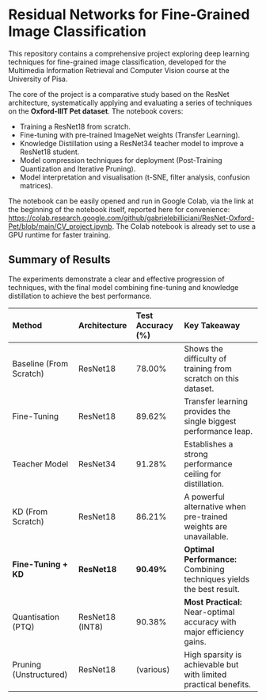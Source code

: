 # Residual Networks for Fine-Grained Image Classification

This repository contains a comprehensive project exploring deep learning techniques for fine-grained image classification, developed for the Multimedia Information Retrieval and Computer Vision course at the University of Pisa.

The core of the project is a comparative study based on the ResNet architecture, systematically applying and evaluating a series of techniques on the **Oxford-IIIT Pet dataset**. The notebook covers:

*   Training a ResNet18 from scratch.
*   Fine-tuning with pre-trained ImageNet weights (Transfer Learning).
*   Knowledge Distillation using a ResNet34 teacher model to improve a ResNet18 student.
*   Model compression techniques for deployment (Post-Training Quantization and Iterative Pruning).
*   Model interpretation and visualisation (t-SNE, filter analysis, confusion matrices).

The notebook can be easily opened and run in Google Colab, via the link at the beginning of the notebook itself, reported here for convenience: https://colab.research.google.com/github/gabrielebilliciani/ResNet-Oxford-Pet/blob/main/CV_project.ipynb. The Colab notebook is already set to use a GPU runtime for faster training.

## Summary of Results

The experiments demonstrate a clear and effective progression of techniques, with the final model combining fine-tuning and knowledge distillation to achieve the best performance.

| Method                    | Architecture    | Test Accuracy (%) | Key Takeaway                                                    |
| :------------------------ | :-------------- | :---------------- | :-------------------------------------------------------------- |
| Baseline (From Scratch)   | ResNet18        | 78.00%            | Shows the difficulty of training from scratch on this dataset.  |
| Fine-Tuning               | ResNet18        | 89.62%            | Transfer learning provides the single biggest performance leap. |
| Teacher Model             | ResNet34        | 91.28%            | Establishes a strong performance ceiling for distillation.      |
| KD (From Scratch)         | ResNet18        | 86.21%            | A powerful alternative when pre-trained weights are unavailable.|
| **Fine-Tuning + KD**      | **ResNet18**    | **90.49%**        | **Optimal Performance:** Combining techniques yields the best result.|
| Quantisation (PTQ)        | ResNet18 (INT8) | 90.38%            | **Most Practical:** Near-optimal accuracy with major efficiency gains.|
| Pruning (Unstructured)    | ResNet18        | (various)         | High sparsity is achievable but with limited practical benefits.  |
